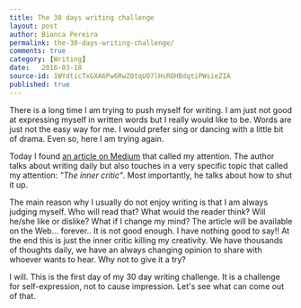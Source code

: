 ```yaml
---
title: The 30 days writing challenge
layout: post
author: Bianca Pereira
permalink: the-30-days-writing-challenge/
comments: true
category: [Writing]
date:   2016-03-18
source-id: 1WYdticTxGXA6Pw6RwZ0tqU07lHsROHBdqtiPWsieZIA
published: true
---
```

There is a long time I am trying to push myself for writing. I am just not good at expressing myself in written words but I really would like to be. Words are just not the easy way for me. I would prefer sing or dancing with a little bit of drama. Even so, here I am trying again.

Today I found [an article on Medium](https://medium.com/life-learning/what-i-ve-learned-from-a-year-of-daily-writing-61f0698f5410#.vrn20qrax) that called my attention. The author talks about writing daily but also touches in a very specific topic that called my attention: *"The inner critic"*. Most importantly, he talks about how to shut it up.

The main reason why I usually do not enjoy writing is that I am always judging myself. Who will read that? What would the reader think? Will he/she like or dislike? What if I change my mind? The article will be available on the Web… forever.. It is not good enough. I have nothing good to say!! At the end this is just the inner critic killing my creativity. We have thousands of thoughts daily, we have an always changing opinion to share with whoever wants to hear. Why not to give it a try?

I will. This is the first day of my 30 day writing challenge. It is a challenge for self-expression, not to cause impression. Let's see what can come out of that.

